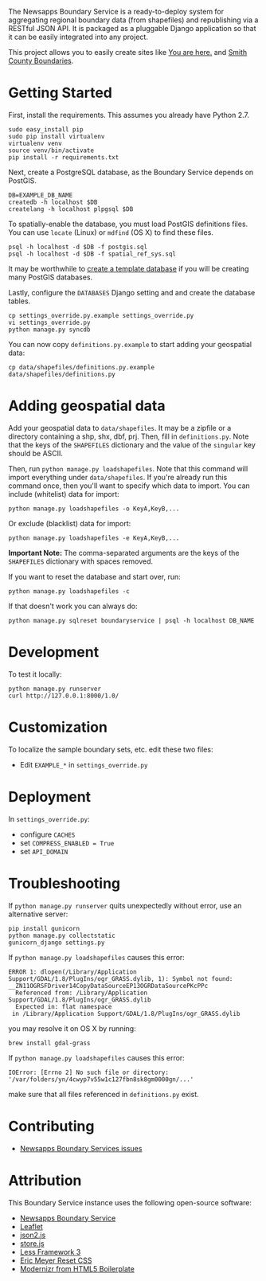The Newsapps Boundary Service is a ready-to-deploy system for aggregating regional boundary data (from shapefiles) and republishing via a RESTful JSON API. It is packaged as a pluggable Django application so that it can be easily integrated into any project.

This project allows you to easily create sites like [You are here.](http://boundaries.tribapps.com/) and [Smith County Boundaries](http://boundaryservice.hacktyler.com/).

# Getting Started

First, install the requirements. This assumes you already have Python 2.7.

    sudo easy_install pip
    sudo pip install virtualenv
    virtualenv venv
    source venv/bin/activate
    pip install -r requirements.txt

Next, create a PostgreSQL database, as the Boundary Service depends on PostGIS.

    DB=EXAMPLE_DB_NAME
    createdb -h localhost $DB
    createlang -h localhost plpgsql $DB

To spatially-enable the database, you must load PostGIS definitions files. You can use `locate` (Linux) or `mdfind` (OS X) to find these files.

    psql -h localhost -d $DB -f postgis.sql
    psql -h localhost -d $DB -f spatial_ref_sys.sql

It may be worthwhile to [create a template database](http://www.bigfastblog.com/landsliding-into-postgis-with-kml-files) if you will be creating many PostGIS databases.

Lastly, configure the `DATABASES` Django setting and and create the database tables.

    cp settings_override.py.example settings_override.py
    vi settings_override.py
    python manage.py syncdb

You can now copy `definitions.py.example` to start adding your geospatial data:

    cp data/shapefiles/definitions.py.example data/shapefiles/definitions.py

# Adding geospatial data

Add your geospatial data to `data/shapefiles`. It may be a zipfile or a directory containing a shp, shx, dbf, prj. Then, fill in `definitions.py`. Note that the keys of the `SHAPEFILES` dictionary and the value of the `singular` key should be ASCII.

Then, run `python manage.py loadshapefiles`. Note that this command will import everything under `data/shapefiles`. If you're already run this command once, then you'll want to specify which data to import. You can include (whitelist) data for import:

    python manage.py loadshapefiles -o KeyA,KeyB,...

Or exclude (blacklist) data for import:

    python manage.py loadshapefiles -e KeyA,KeyB,...

__Important Note:__ The comma-separated arguments are the keys of the `SHAPEFILES` dictionary with spaces removed.

If you want to reset the database and start over, run:

    python manage.py loadshapefiles -c

If that doesn't work you can always do:

    python manage.py sqlreset boundaryservice | psql -h localhost DB_NAME

# Development

To test it locally:

    python manage.py runserver
    curl http://127.0.0.1:8000/1.0/

# Customization

To localize the sample boundary sets, etc. edit these two files:

* Edit `EXAMPLE_*` in `settings_override.py`

# Deployment

In `settings_override.py`:

* configure `CACHES`
* set `COMPRESS_ENABLED = True`
* set `API_DOMAIN`

# Troubleshooting

If `python manage.py runserver` quits unexpectedly without error, use an alternative server:

    pip install gunicorn
    python manage.py collectstatic
    gunicorn_django settings.py

If `python manage.py loadshapefiles` causes this error:

    ERROR 1: dlopen(/Library/Application Support/GDAL/1.8/PlugIns/ogr_GRASS.dylib, 1): Symbol not found: __ZN11OGRSFDriver14CopyDataSourceEP13OGRDataSourcePKcPPc
      Referenced from: /Library/Application Support/GDAL/1.8/PlugIns/ogr_GRASS.dylib
      Expected in: flat namespace
     in /Library/Application Support/GDAL/1.8/PlugIns/ogr_GRASS.dylib

you may resolve it on OS X by running:

    brew install gdal-grass

If `python manage.py loadshapefiles` causes this error:

    IOError: [Errno 2] No such file or directory: '/var/folders/yn/4cwyp7v55w1c127fbn8sk8gm0000gn/...'

make sure that all files referenced in `definitions.py` exist.

# Contributing

* [Newsapps Boundary Services issues](https://github.com/newsapps/django-boundaryservice/issues?sort=created&direction=desc&state=open)

# Attribution

This Boundary Service instance uses the following open-source software:

* [Newsapps Boundary Service](https://github.com/newsapps/django-boundaryservice)
* [Leaflet](http://leaflet.cloudmade.com/)
* [json2.js](https://github.com/douglascrockford/JSON-js)
* [store.js](https://github.com/marcuswestin/store.js)
* [Less Framework 3](http://lessframework.com/v3/)
* [Eric Meyer Reset CSS](http://meyerweb.com/eric/tools/css/reset/)
* [Modernizr from HTML5 Boilerplate](http://html5boilerplate.com/)
